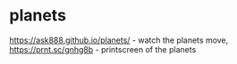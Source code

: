 # planets
https://ask888.github.io/planets/ - watch the planets move, 
https://prnt.sc/gnhg8b - printscreen of the planets

